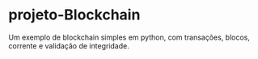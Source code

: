 # projeto-Blockchain
 Um exemplo de blockchain simples em python, com transações, blocos, corrente e validação de integridade.
